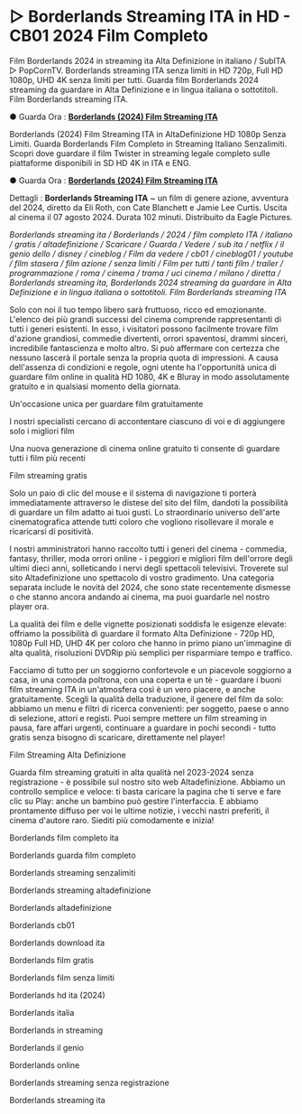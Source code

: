 # ▷ Borderlands Streaming ITA in HD - CB01 2024 Film Completo

Film Borderlands 2024 in streaming ita Alta Definizione in italiano / SubITA ▷ PopCornTV. Borderlands streaming ITA senza limiti in HD 720p, Full HD 1080p, UHD 4K senza limiti per tutti. Guarda film Borderlands 2024 streaming da guardare in Alta Definizione e in lingua italiana o sottotitoli. Film Borderlands streaming ITA.

● Guarda Ora : **[Borderlands (2024) Film Streaming ITA](https://popcorn-tv.online/it/movie/365177/borderlands)**

Borderlands (2024) Film Streaming ITA in AltaDefinizione HD 1080p Senza Limiti. Guarda Borderlands Film Completo in Streaming Italiano Senzalimiti. Scopri dove guardare il film Twister in streaming legale completo sulle piattaforme disponibili in SD HD 4K in ITA e ENG.

● Guarda Ora : **[Borderlands (2024) Film Streaming ITA](https://popcorn-tv.online/it/movie/365177/borderlands)**

Dettagli : **Borderlands Streaming ITA** ~ un film di genere azione, avventura del 2024, diretto da Eli Roth, con Cate Blanchett e Jamie Lee Curtis. Uscita al cinema il 07 agosto 2024. Durata 102 minuti. Distribuito da Eagle Pictures.

_Borderlands streaming ita / Borderlands / 2024 / film completo ITA / italiano / gratis / altadefinizione / Scaricare / Guarda / Vedere / sub ita / netflix / il genio dello / disney / cineblog / Film da vedere / cb01 / cineblog01 / youtube / film stasera / film azione / senza limiti / Film per tutti / tanti film / trailer / programmazione / roma / cinema / trama / uci cinema / milano / diretta / Borderlands streaming ita, Borderlands 2024 streaming da guardare in Alta Definizione e in lingua italiana o sottotitoli. Film Borderlands streaming ITA_

Solo con noi il tuo tempo libero sarà fruttuoso, ricco ed emozionante. L'elenco dei più grandi successi del cinema comprende rappresentanti di tutti i generi esistenti. In esso, i visitatori possono facilmente trovare film d'azione grandiosi, commedie divertenti, orrori spaventosi, drammi sinceri, incredibile fantascienza e molto altro. Si può affermare con certezza che nessuno lascerà il portale senza la propria quota di impressioni. A causa dell'assenza di condizioni e regole, ogni utente ha l'opportunità unica di guardare film online in qualità HD 1080, 4K e Bluray in modo assolutamente gratuito e in qualsiasi momento della giornata.

Un'occasione unica per guardare film gratuitamente

I nostri specialisti cercano di accontentare ciascuno di voi e di aggiungere solo i migliori film

Una nuova generazione di cinema online gratuito ti consente di guardare tutti i film più recenti

Film streaming gratis

Solo un paio di clic del mouse e il sistema di navigazione ti porterà immediatamente attraverso le distese del sito del film, dandoti la possibilità di guardare un film adatto ai tuoi gusti. Lo straordinario universo dell'arte cinematografica attende tutti coloro che vogliono risollevare il morale e ricaricarsi di positività.

I nostri amministratori hanno raccolto tutti i generi del cinema - commedia, fantasy, thriller, moda orrori online - i peggiori e migliori film dell'orrore degli ultimi dieci anni, solleticando i nervi degli spettacoli televisivi. Troverete sul sito Altadefinizione uno spettacolo di vostro gradimento. Una categoria separata include le novità del 2024, che sono state recentemente dismesse o che stanno ancora andando ai cinema, ma puoi guardarle nel nostro player ora.

La qualità dei film e delle vignette posizionati soddisfa le esigenze elevate: offriamo la possibilità di guardare il formato Alta Definizione - 720p HD, 1080p Full HD, UHD 4K per coloro che hanno in primo piano un'immagine di alta qualità, risoluzioni DVDRip più semplici per risparmiare tempo e traffico.

Facciamo di tutto per un soggiorno confortevole e un piacevole soggiorno a casa, in una comoda poltrona, con una coperta e un tè - guardare i buoni film streaming ITA in un'atmosfera così è un vero piacere, e anche gratuitamente. Scegli la qualità della traduzione, il genere del film da solo: abbiamo un menu e filtri di ricerca convenienti: per soggetto, paese o anno di selezione, attori e registi. Puoi sempre mettere un film streaming in pausa, fare affari urgenti, continuare a guardare in pochi secondi - tutto gratis senza bisogno di scaricare, direttamente nel player!

Film Streaming Alta Definizione

Guarda film streaming gratuiti in alta qualità nel 2023-2024 senza registrazione - è possibile sul nostro sito web Altadefinizione. Abbiamo un controllo semplice e veloce: ti basta caricare la pagina che ti serve e fare clic su Play: anche un bambino può gestire l'interfaccia. E abbiamo prontamente diffuso per voi le ultime notizie, i vecchi nastri preferiti, il cinema d'autore raro. Siediti più comodamente e inizia!

Borderlands film completo ita

Borderlands guarda film completo

Borderlands streaming senzalimiti

Borderlands streaming altadefinizione

Borderlands altadefinizione

Borderlands cb01

Borderlands download ita

Borderlands film gratis

Borderlands film senza limiti

Borderlands hd ita (2024)

Borderlands italia

Borderlands in streaming

Borderlands il genio

Borderlands online

Borderlands streaming senza registrazione

Borderlands streaming ita

